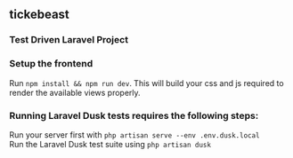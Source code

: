 ## tickebeast

### Test Driven Laravel Project

### Setup the frontend
Run `npm install && npm run dev`. This will build your css and js required to render the available views properly.  

### Running Laravel Dusk tests requires the following steps:  
Run your server first with `php artisan serve --env .env.dusk.local`  
Run the Laravel Dusk test suite using `php artisan dusk`
